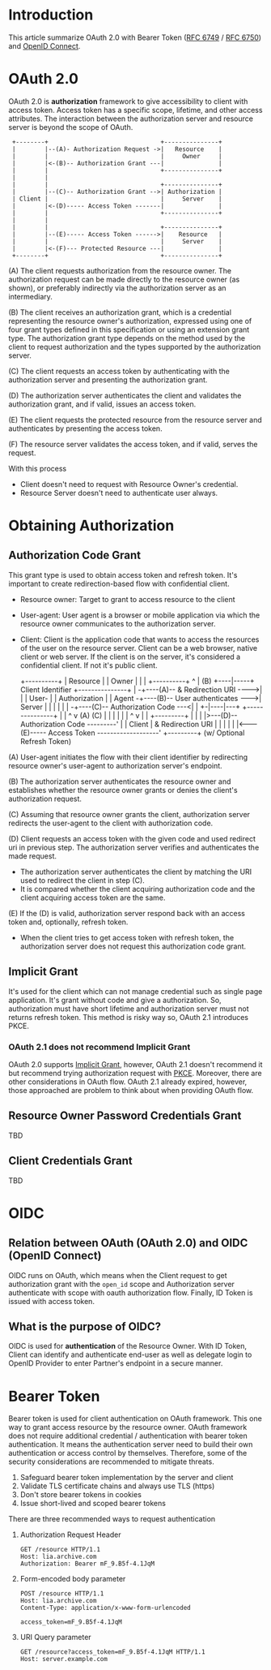 # Introduction

This article summarize OAuth 2.0 with Bearer Token ([RFC 6749](https://datatracker.ietf.org/doc/html/rfc6749) /
[RFC 6750](https://datatracker.ietf.org/doc/html/rfc6750)) and [OpenID Connect](https://openid.net/). 


# OAuth 2.0

OAuth 2.0 is **authorization** framework to give accessibility to client with access token. Access token has a
specific scope, lifetime, and other access attributes. The interaction between the authorization server and
resource server is beyond the scope of OAuth.

     +--------+                               +---------------+
     |        |--(A)- Authorization Request ->|   Resource    |
     |        |                               |     Owner     |
     |        |<-(B)-- Authorization Grant ---|               |
     |        |                               +---------------+
     |        |
     |        |                               +---------------+
     |        |--(C)-- Authorization Grant -->| Authorization |
     | Client |                               |     Server    |
     |        |<-(D)----- Access Token -------|               |
     |        |                               +---------------+
     |        |
     |        |                               +---------------+
     |        |--(E)----- Access Token ------>|    Resource   |
     |        |                               |     Server    |
     |        |<-(F)--- Protected Resource ---|               |
     +--------+                               +---------------+

(A)  The client requests authorization from the resource owner.  The
authorization request can be made directly to the resource owner
(as shown), or preferably indirectly via the authorization
server as an intermediary.

(B)  The client receives an authorization grant, which is a
credential representing the resource owner's authorization,
expressed using one of four grant types defined in this
specification or using an extension grant type.  The
authorization grant type depends on the method used by the
client to request authorization and the types supported by the
authorization server.

(C)  The client requests an access token by authenticating with the
authorization server and presenting the authorization grant.

(D)  The authorization server authenticates the client and validates
the authorization grant, and if valid, issues an access token.

(E)  The client requests the protected resource from the resource
server and authenticates by presenting the access token.

(F)  The resource server validates the access token, and if valid,
serves the request.

With this process
* Client doesn't need to request with Resource Owner's credential.
* Resource Server doesn't need to authenticate user always.

# Obtaining Authorization

## Authorization Code Grant

This grant type is used to obtain access token and refresh token. It's important to create redirection-based flow
with confidential client.

* Resource owner: Target to grant to access resource to the client
* User-agent: User agent is a browser or mobile application via which the resource owner communicates to the
  authorization server.
* Client: Client is the application code that wants to access the resources of the user on the resource server.
  Client can be a web browser, native client or web server. If the client is on the server, it's considered a
  confidential client. If not it's public client.


     +----------+
     | Resource |
     |   Owner  |
     |          |
     +----------+
          ^
          |
         (B)
     +----|-----+          Client Identifier      +---------------+
     |         -+----(A)-- & Redirection URI ---->|               |
     |  User-   |                                 | Authorization |
     |  Agent  -+----(B)-- User authenticates --->|     Server    |
     |          |                                 |               |
     |         -+----(C)-- Authorization Code ---<|               |
     +-|----|---+                                 +---------------+
       |    |                                         ^      v
      (A)  (C)                                        |      |
       |    |                                         |      |
       ^    v                                         |      |
     +---------+                                      |      |
     |         |>---(D)-- Authorization Code ---------'      |
     |  Client |          & Redirection URI                  |
     |         |                                             |
     |         |<---(E)----- Access Token -------------------'
     +---------+       (w/ Optional Refresh Token)


(A) User-agent initiates the flow with their client identifier by redirecting resource owner's user-agent to
authorization server's endpoint.

(B) The authorization server authenticates the resource owner and establishes whether the resource owner grants
or denies the client's authorization request.

(C) Assuming that resource owner grants the client, authorization server redirects the user-agent to the client with
authorization code.

(D) Client requests an access token with the given code and used redirect uri in previous step. The authorization
server verifies and authenticates the made request.
   * The authorization server authenticates the client by matching the URI used to redirect the client in
     step (C).
   * It is compared whether the client acquiring authorization code and the client acquiring access token are the same. 

(E) If the (D) is valid, authorization server respond back with an access token and, optionally, refresh token.
   * When the client tries to get access token with refresh token, the authorization server does not request
     this authorization code grant.


## Implicit Grant

It's used for the client which can not manage credential such as single page application. It's grant without
code and give a authorization. So, authorization must have short lifetime and authorization server must not
returns refresh token. This method is risky way so, OAuth 2.1 introduces PKCE.


### OAuth 2.1 does not recommend Implicit Grant

OAuth 2.0 supports [Implicit Grant](https://datatracker.ietf.org/doc/html/rfc6749#section-1.3.2), however, OAuth 2.1 doesn't recommend it but recommend trying 
authorization request with [PKCE](https://datatracker.ietf.org/doc/html/draft-ietf-oauth-v2-1-01#oauth-2-0-differences). Moreover, there are other considerations in OAuth flow.  OAuth 2.1
already expired, however, those approached are problem to think about when providing OAuth flow.


## Resource Owner Password Credentials Grant

TBD


## Client Credentials Grant

TBD


# OIDC

## Relation between OAuth (OAuth 2.0) and OIDC (OpenID Connect)

OIDC runs on OAuth, which means when the Client request to get authorization grant with the `open_id` scope and 
Authorization server authenticate with scope with oauth authorization flow. Finally, ID Token is issued with
access token. 


## What is the purpose of OIDC?

OIDC is used for **authentication** of the Resource Owner. With ID Token, Client can identify and authenticate
end-user as well as delegate login to OpenID Provider to enter Partner's endpoint in a secure manner. 


# Bearer Token

Bearer token is used for client authentication on OAuth framework. This one way to grant access resource by the
resource owner. OAuth framework does not require additional credential / authentication with bearer token
authentication. It means the authentication server need to build their own authentication or access control by
themselves. Therefore, some of the security considerations are recommended to mitigate threats.
1. Safeguard bearer token implementation by the server and client
2. Validate TLS certificate chains and always use TLS (https)
3. Don't store bearer tokens in cookies
4. Issue short-lived and scoped bearer tokens

There are three recommended ways to request authentication
1. Authorization Request Header
   ```http request
   GET /resource HTTP/1.1
   Host: lia.archive.com
   Authorization: Bearer mF_9.B5f-4.1JqM
   ```
2. Form-encoded body parameter
   ```http request
   POST /resource HTTP/1.1
   Host: lia.archive.com
   Content-Type: application/x-www-form-urlencoded
   
   access_token=mF_9.B5f-4.1JqM
   ```
3. URI Query parameter
   ```http request
   GET /resource?access_token=mF_9.B5f-4.1JqM HTTP/1.1
   Host: server.example.com
   ```
